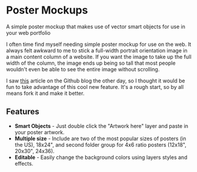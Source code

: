 # Poster Mockups
A simple poster mockup that makes use of vector smart objects for use in your web portfolio

I often time find myself needing simple poster mockup for use on the web. It always felt awkward to me to stick a full-width portrait orientation image in a main content column of a website. If you want the image to take up the full width of the column, the image ends up being so tall that most people wouldn't even be able to see the entire image without scrolling.

I saw [this](https://github.com/blog/1845-psd-viewing-diffing) article on the Github blog the other day, so I thought it would be fun to take advantage of this cool new feature. It's a rough start, so by all means fork it and make it better.

## Features

- **Smart Objects** - Just double click the "Artwork here" layer and paste in your poster artwork.
- **Multiple size** - Include are two of the most popular sizes of posters (in the US), 18x24", and second folder group for 4x6 ratio posters (12x18", 20x30", 24x36).
- **Editable** - Easily change the background colors using layers styles and effects.


